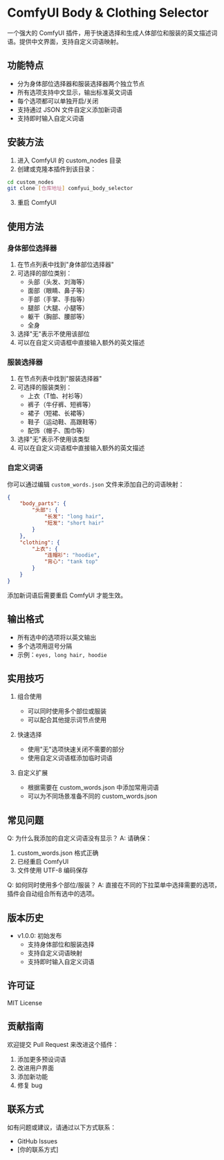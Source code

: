 # ComfyUI Body & Clothing Selector

一个强大的 ComfyUI 插件，用于快速选择和生成人体部位和服装的英文描述词语。提供中文界面，支持自定义词语映射。

## 功能特点

- 分为身体部位选择器和服装选择器两个独立节点
- 所有选项支持中文显示，输出标准英文词语
- 每个选项都可以单独开启/关闭
- 支持通过 JSON 文件自定义添加新词语
- 支持即时输入自定义词语

## 安装方法

1. 进入 ComfyUI 的 custom_nodes 目录
2. 创建或克隆本插件到该目录：
```bash
cd custom_nodes
git clone [仓库地址] comfyui_body_selector
```
3. 重启 ComfyUI

## 使用方法

### 身体部位选择器

1. 在节点列表中找到"身体部位选择器"
2. 可选择的部位类别：
   - 头部（头发、刘海等）
   - 面部（眼睛、鼻子等）
   - 手部（手掌、手指等）
   - 腿部（大腿、小腿等）
   - 躯干（胸部、腰部等）
   - 全身
3. 选择"无"表示不使用该部位
4. 可以在自定义词语框中直接输入额外的英文描述

### 服装选择器

1. 在节点列表中找到"服装选择器"
2. 可选择的服装类别：
   - 上衣（T恤、衬衫等）
   - 裤子（牛仔裤、短裤等）
   - 裙子（短裙、长裙等）
   - 鞋子（运动鞋、高跟鞋等）
   - 配饰（帽子、围巾等）
3. 选择"无"表示不使用该类型
4. 可以在自定义词语框中直接输入额外的英文描述

### 自定义词语

你可以通过编辑 `custom_words.json` 文件来添加自己的词语映射：

```json
{
    "body_parts": {
        "头部": {
            "长发": "long hair",
            "短发": "short hair"
        }
    },
    "clothing": {
        "上衣": {
            "连帽衫": "hoodie",
            "背心": "tank top"
        }
    }
}
```

添加新词语后需要重启 ComfyUI 才能生效。

## 输出格式

- 所有选中的选项将以英文输出
- 多个选项用逗号分隔
- 示例：`eyes, long hair, hoodie`

## 实用技巧

1. 组合使用
   - 可以同时使用多个部位或服装
   - 可以配合其他提示词节点使用

2. 快速选择
   - 使用"无"选项快速关闭不需要的部分
   - 使用自定义词语框添加临时词语

3. 自定义扩展
   - 根据需要在 custom_words.json 中添加常用词语
   - 可以为不同场景准备不同的 custom_words.json

## 常见问题

Q: 为什么我添加的自定义词语没有显示？
A: 请确保：
1. custom_words.json 格式正确
2. 已经重启 ComfyUI
3. 文件使用 UTF-8 编码保存

Q: 如何同时使用多个部位/服装？
A: 直接在不同的下拉菜单中选择需要的选项，插件会自动组合所有选中的选项。

## 版本历史

- v1.0.0: 初始发布
  - 支持身体部位和服装选择
  - 支持自定义词语映射
  - 支持即时输入自定义词语

## 许可证

MIT License

## 贡献指南

欢迎提交 Pull Request 来改进这个插件：
1. 添加更多预设词语
2. 改进用户界面
3. 添加新功能
4. 修复 bug

## 联系方式

如有问题或建议，请通过以下方式联系：
- GitHub Issues
- [你的联系方式] 

